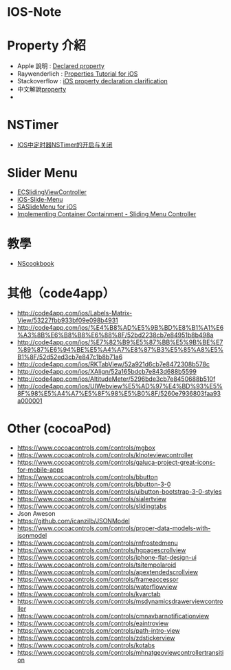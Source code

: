 IOS-Note
========

# Property 介紹
 * Apple 說明 : [Declared property](https://developer.apple.com/library/ios/Documentation/General/Conceptual/DevPedia-CocoaCore/DeclaredProperty.html)
 * Raywenderlich : [Properties Tutorial for iOS](http://www.raywenderlich.com/2712/properties-tutorial-for-ios)
 * Stackoverflow : [iOS property declaration clarification](http://stackoverflow.com/questions/9162926/ios-property-declaration-clarification)
 * 中文解說[property](http://shenfive.pixnet.net/blog/post/48054812-%EF%BC%A0property-)
 *

# NSTimer
 * [IOS中定时器NSTimer的开启与关闭](http://blog.csdn.net/enuola/article/details/8099461)
  
# Slider Menu
 * [ECSlidingViewController](https://github.com/ECSlidingViewController/ECSlidingViewController)
 * [iOS-Slide-Menu](https://github.com/aryaxt/iOS-Slide-Menu)
 * [SASlideMenu for iOS](https://www.cocoacontrols.com/controls/saslidemenu)
 * [Implementing Container Containment - Sliding Menu Controller](http://code.tutsplus.com/tutorials/implementing-container-containment-sliding-menu-controller--mobile-14562)

# 教學
 * [NScookbook](http://nscookbook.com/recipes/)


# 其他（code4app）
 * http://code4app.com/ios/Labels-Matrix-View/53227fbb933bf09e098b4931
 * http://code4app.com/ios/%E4%B8%AD%E5%9B%BD%E8%B1%A1%E6%A3%8B%E6%B8%B8%E6%88%8F/52bd2238cb7e84951b8b498a
 * http://code4app.com/ios/%E7%82%B9%E5%87%BB%E5%9B%BE%E7%89%87%E6%94%BE%E5%A4%A7%E8%87%B3%E5%85%A8%E5%B1%8F/52d52ed3cb7e847c1b8b71a6
 * http://code4app.com/ios/RKTabView/52a921d6cb7e8472308b578c
 * http://code4app.com/ios/XAlign/52a165bdcb7e843d688b5599
 * http://code4app.com/ios/AltitudeMeter/5296bde3cb7e8450688b510f
 * http://code4app.com/ios/UIWebview%E5%AD%97%E4%BD%93%E5%8F%98%E5%A4%A7%E5%8F%98%E5%B0%8F/5260e7936803faa93a000001

# Other (cocoaPod)
 * https://www.cocoacontrols.com/controls/mgbox
 * https://www.cocoacontrols.com/controls/klnoteviewcontroller
 * https://www.cocoacontrols.com/controls/galuca-project-great-icons-for-mobile-apps
 * https://www.cocoacontrols.com/controls/bbutton
 * https://www.cocoacontrols.com/controls/bbutton-3-0
 * https://www.cocoacontrols.com/controls/uibutton-bootstrap-3-0-styles
 * https://www.cocoacontrols.com/controls/sialertview
 * https://www.cocoacontrols.com/controls/slidingtabs
 * Json Aweson
 * https://github.com/icanzilb/JSONModel
 * https://www.cocoacontrols.com/controls/proper-data-models-with-jsonmodel
 * https://www.cocoacontrols.com/controls/rnfrostedmenu
 * https://www.cocoacontrols.com/controls/hgpagescrollview
 * https://www.cocoacontrols.com/controls/iphone-flat-design-ui
 * https://www.cocoacontrols.com/controls/tsitempolaroid
 * https://www.cocoacontrols.com/controls/apextendedscrollview
 * https://www.cocoacontrols.com/controls/frameaccessor
 * https://www.cocoacontrols.com/controls/waterflowview
 * https://www.cocoacontrols.com/controls/kyarctab
 * https://www.cocoacontrols.com/controls/msdynamicsdrawerviewcontroller
 * https://www.cocoacontrols.com/controls/cmnavbarnotificationview
 * https://www.cocoacontrols.com/controls/eaintroview
 * https://www.cocoacontrols.com/controls/path-intro-view
 * https://www.cocoacontrols.com/controls/zdstickerview
 * https://www.cocoacontrols.com/controls/kotabs
 * https://www.cocoacontrols.com/controls/mhnatgeoviewcontrollertransition
